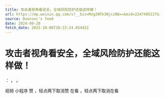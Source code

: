 ```yaml
---
title: 攻击者视角看安全，全域风险防护还能这样做！
url: https://mp.weixin.qq.com/s?__biz=Mzg2NTk3NjczNQ==&mid=2247485227&idx=1&sn=0d0d7f0ec6b96485fc25452dca5d9fa8
source: Doonsec's feed
date: 2024-09-20
fetch_date: 2025-10-06T18:23:24.054422
---
```


# 攻击者视角看安全，全域风险防护还能这样做！

：
，
。

视频
小程序
赞
，轻点两下取消赞
在看
，轻点两下取消在看